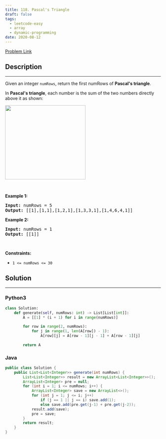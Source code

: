 ```yaml
---
title: 118. Pascal's Triangle
draft: false
tags: 
  - leetcode-easy
  - array
  - dynamic-programming
date: 2020-08-12
---
```


[Problem Link](https://leetcode.com/problems/pascals-triangle/)

## Description

---
<p>Given an integer <code>numRows</code>, return the first numRows of <strong>Pascal&#39;s triangle</strong>.</p>

<p>In <strong>Pascal&#39;s triangle</strong>, each number is the sum of the two numbers directly above it as shown:</p>
<img alt="" src="https://upload.wikimedia.org/wikipedia/commons/0/0d/PascalTriangleAnimated2.gif" style="height:240px; width:260px" />
<p>&nbsp;</p>
<p><strong class="example">Example 1:</strong></p>
<pre><strong>Input:</strong> numRows = 5
<strong>Output:</strong> [[1],[1,1],[1,2,1],[1,3,3,1],[1,4,6,4,1]]
</pre><p><strong class="example">Example 2:</strong></p>
<pre><strong>Input:</strong> numRows = 1
<strong>Output:</strong> [[1]]
</pre>
<p>&nbsp;</p>
<p><strong>Constraints:</strong></p>

<ul>
	<li><code>1 &lt;= numRows &lt;= 30</code></li>
</ul>


## Solution

---
### Python3
``` py title='pascals-triangle'
class Solution:
    def generate(self, numRows: int) -> List[List[int]]:
        A = [[1] * (i + 1) for i in range(numRows)]
        
        for row in range(2, numRows):
            for j in range(1, len(A[row]) - 1):
                A[row][j] = A[row - 1][j - 1] + A[row - 1][j]
        
        return A
```
### Java
``` java title='pascals-triangle'
public class Solution {
    public List<List<Integer>> generate(int numRows) {
        List<List<Integer>> result = new ArrayList<List<Integer>>();
        ArrayList<Integer> pre = null;
        for (int i = 1; i <= numRows; i++) {
            ArrayList<Integer> save = new ArrayList<>();
            for (int j = 1; j <= i; j++)
                if (j == 1 || j == i) save.add(1);
                else save.add(pre.get(j-1) + pre.get(j-2));
            result.add(save);
            pre = save;
        }
        return result;
    }
}
```


